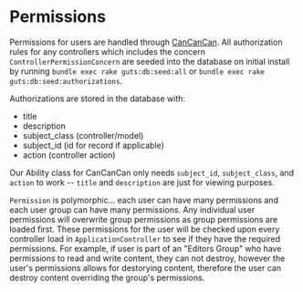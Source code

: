 # Permissions

Permissions for users are handled through [CanCanCan](https://github.com/CanCanCommunity/cancancan). All authorization rules for any controllers which includes the concern `ControllerPermissionConcern` are seeded into the database on initial install by running `bundle exec rake guts:db:seed:all` or `bundle exec rake guts:db:seed:authorizations`.

Authorizations are stored in the database with:
  + title
  + description
  + subject_class (controller/model)
  + subject_id (id for record if applicable)
  + action (controller action)

Our Ability class for CanCanCan only needs `subject_id`, `subject_class`, and `action` to work -- `title` and `description` are just for viewing purposes.

`Permission` is polymorphic... each user can have many permissions and each user group can have many permissions. Any individual user permissions will overwrite group permissions as group permissions are loaded first. These permissions for the user will be checked upon every controller load in `ApplicationController` to see if they have the required permissions. For example, if user is part of an "Editors Group" who have permissions to read and write content, they can not destroy, however the user's permissions allows for destorying content, therefore the user can destroy content overriding the group's permissions.
